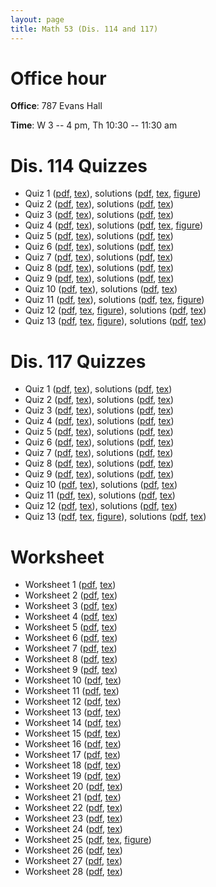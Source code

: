 ```yaml
---
layout: page
title: Math 53 (Dis. 114 and 117)
---
```

# Office hour

**Office**: 787 Evans Hall

**Time**: W 3 -- 4 pm, Th 10:30 -- 11:30 am

# Dis. 114 Quizzes

- Quiz 1 ([pdf](quiz01dis114.pdf), [tex](quiz01dis114.tex)), solutions ([pdf](quiz01dis114sol.pdf), [tex](quiz01dis114.tex), [figure](quiz01dis114solpic.eps))
- Quiz 2 ([pdf](quiz02dis114.pdf), [tex](quiz02dis114.tex)), solutions ([pdf](quiz02dis114sol.pdf), [tex](quiz02dis114.tex))
- Quiz 3 ([pdf](quiz03dis114.pdf), [tex](quiz03dis114.tex)), solutions ([pdf](quiz03dis114sol.pdf), [tex](quiz03dis114.tex))
- Quiz 4 ([pdf](quiz04dis114.pdf), [tex](quiz04dis114.tex)), solutions ([pdf](quiz04dis114sol.pdf), [tex](quiz04dis114.tex), [figure](quiz04dis114solpic.png))
- Quiz 5 ([pdf](quiz05dis114.pdf), [tex](quiz05dis114.tex)), solutions ([pdf](quiz05dis114sol.pdf), [tex](quiz05dis114.tex))
- Quiz 6 ([pdf](quiz06dis114.pdf), [tex](quiz06dis114.tex)), solutions ([pdf](quiz06dis114sol.pdf), [tex](quiz06dis114.tex))
- Quiz 7 ([pdf](quiz07dis114.pdf), [tex](quiz07dis114.tex)), solutions ([pdf](quiz07dis114sol.pdf), [tex](quiz07dis114.tex))
- Quiz 8 ([pdf](quiz08dis114.pdf), [tex](quiz08dis114.tex)), solutions ([pdf](quiz08dis114sol.pdf), [tex](quiz08dis114.tex))
- Quiz 9 ([pdf](quiz09dis114.pdf), [tex](quiz09dis114.tex)), solutions ([pdf](quiz09dis114sol.pdf), [tex](quiz09dis114.tex))
- Quiz 10 ([pdf](quiz10dis114.pdf), [tex](quiz10dis114.tex)), solutions ([pdf](quiz10dis114sol.pdf), [tex](quiz10dis114.tex))
- Quiz 11 ([pdf](quiz11dis114.pdf), [tex](quiz11dis114.tex)), solutions ([pdf](quiz11dis114sol.pdf), [tex](quiz11dis114.tex), [figure](quiz11dis114solpic.png))
- Quiz 12 ([pdf](quiz12dis114.pdf), [tex](quiz12dis114.tex), [figure](quiz12dis114pic.png)), solutions ([pdf](quiz12dis114sol.pdf), [tex](quiz12dis114.tex))
- Quiz 13 ([pdf](quiz13dis114.pdf), [tex](quiz13dis114.tex), [figure](quiz13dis114pic.pdf)), solutions ([pdf](quiz13dis114sol.pdf), [tex](quiz13dis114.tex))

# Dis. 117 Quizzes

- Quiz 1 ([pdf](quiz01dis117.pdf), [tex](quiz01dis117.tex)), solutions ([pdf](quiz01dis117sol.pdf), [tex](quiz01dis117.tex))
- Quiz 2 ([pdf](quiz02dis117.pdf), [tex](quiz02dis117.tex)), solutions ([pdf](quiz02dis117sol.pdf), [tex](quiz02dis117.tex))
- Quiz 3 ([pdf](quiz03dis117.pdf), [tex](quiz03dis117.tex)), solutions ([pdf](quiz03dis117sol.pdf), [tex](quiz03dis117.tex))
- Quiz 4 ([pdf](quiz04dis117.pdf), [tex](quiz04dis117.tex)), solutions ([pdf](quiz04dis117sol.pdf), [tex](quiz04dis117.tex))
- Quiz 5 ([pdf](quiz05dis117.pdf), [tex](quiz05dis117.tex)), solutions ([pdf](quiz05dis117sol.pdf), [tex](quiz05dis117.tex))
- Quiz 6 ([pdf](quiz06dis117.pdf), [tex](quiz06dis117.tex)), solutions ([pdf](quiz06dis117sol.pdf), [tex](quiz06dis117.tex))
- Quiz 7 ([pdf](quiz07dis117.pdf), [tex](quiz07dis117.tex)), solutions ([pdf](quiz07dis117sol.pdf), [tex](quiz07dis117.tex))
- Quiz 8 ([pdf](quiz08dis117.pdf), [tex](quiz08dis117.tex)), solutions ([pdf](quiz08dis117sol.pdf), [tex](quiz08dis117.tex))
- Quiz 9 ([pdf](quiz09dis117.pdf), [tex](quiz09dis117.tex)), solutions ([pdf](quiz09dis117sol.pdf), [tex](quiz09dis117.tex))
- Quiz 10 ([pdf](quiz10dis117.pdf), [tex](quiz10dis117.tex)), solutions ([pdf](quiz10dis117sol.pdf), [tex](quiz10dis117.tex))
- Quiz 11 ([pdf](quiz11dis117.pdf), [tex](quiz11dis117.tex)), solutions ([pdf](quiz11dis117sol.pdf), [tex](quiz11dis117.tex))
- Quiz 12 ([pdf](quiz12dis117.pdf), [tex](quiz12dis117.tex)), solutions ([pdf](quiz12dis117sol.pdf), [tex](quiz12dis117.tex))
- Quiz 13 ([pdf](quiz13dis117.pdf), [tex](quiz13dis117.tex), [figure](quiz13dis117pic.pdf)), solutions ([pdf](quiz13dis117sol.pdf), [tex](quiz13dis117.tex))

# Worksheet

- Worksheet 1 ([pdf](worksheet01.pdf), [tex](worksheet01.tex))
- Worksheet 2 ([pdf](worksheet02.pdf), [tex](worksheet02.tex))
- Worksheet 3 ([pdf](worksheet03.pdf), [tex](worksheet03.tex))
- Worksheet 4 ([pdf](worksheet04.pdf), [tex](worksheet04.tex))
- Worksheet 5 ([pdf](worksheet05.pdf), [tex](worksheet05.tex))
- Worksheet 6 ([pdf](worksheet06.pdf), [tex](worksheet06.tex))
- Worksheet 7 ([pdf](worksheet07.pdf), [tex](worksheet07.tex))
- Worksheet 8 ([pdf](worksheet08.pdf), [tex](worksheet08.tex))
- Worksheet 9 ([pdf](worksheet09.pdf), [tex](worksheet09.tex))
- Worksheet 10 ([pdf](worksheet10.pdf), [tex](worksheet10.tex))
- Worksheet 11 ([pdf](worksheet11.pdf), [tex](worksheet11.tex))
- Worksheet 12 ([pdf](worksheet12.pdf), [tex](worksheet12.tex))
- Worksheet 13 ([pdf](worksheet13.pdf), [tex](worksheet13.tex))
- Worksheet 14 ([pdf](worksheet14.pdf), [tex](worksheet14.tex))
- Worksheet 15 ([pdf](worksheet15.pdf), [tex](worksheet15.tex))
- Worksheet 16 ([pdf](worksheet16.pdf), [tex](worksheet16.tex))
- Worksheet 17 ([pdf](worksheet17.pdf), [tex](worksheet17.tex))
- Worksheet 18 ([pdf](worksheet18.pdf), [tex](worksheet18.tex))
- Worksheet 19 ([pdf](worksheet19.pdf), [tex](worksheet19.tex))
- Worksheet 20 ([pdf](worksheet20.pdf), [tex](worksheet20.tex))
- Worksheet 21 ([pdf](worksheet21.pdf), [tex](worksheet21.tex))
- Worksheet 22 ([pdf](worksheet22.pdf), [tex](worksheet22.tex))
- Worksheet 23 ([pdf](worksheet23.pdf), [tex](worksheet23.tex))
- Worksheet 24 ([pdf](worksheet24.pdf), [tex](worksheet24.tex))
- Worksheet 25 ([pdf](worksheet25.pdf), [tex](worksheet25.tex), [figure](quiz12dis114pic.png))
- Worksheet 26 ([pdf](worksheet26.pdf), [tex](worksheet26.tex))
- Worksheet 27 ([pdf](worksheet27.pdf), [tex](worksheet27.tex))
- Worksheet 28 ([pdf](worksheet28.pdf), [tex](worksheet28.tex))
